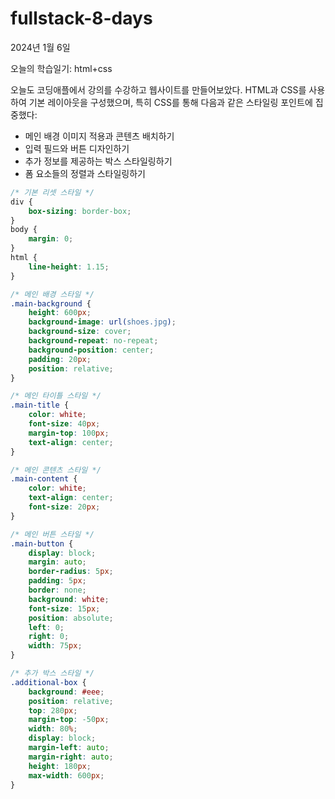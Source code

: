 # fullstack-8-days

2024년 1월 6일

오늘의 학습일기: html+css

오늘도 코딩애플에서 강의를 수강하고 웹사이트를 만들어보았다. HTML과 CSS를 사용하여 기본 레이아웃을 구성했으며, 특히 CSS를 통해 다음과 같은 스타일링 포인트에 집중했다:

- 메인 배경 이미지 적용과 콘텐츠 배치하기
- 입력 필드와 버튼 디자인하기
- 추가 정보를 제공하는 박스 스타일링하기
- 폼 요소들의 정렬과 스타일링하기


```css
/* 기본 리셋 스타일 */
div {
    box-sizing: border-box;
}
body {
    margin: 0;
}
html {
    line-height: 1.15;
}

/* 메인 배경 스타일 */
.main-background {
    height: 600px;
    background-image: url(shoes.jpg);
    background-size: cover;
    background-repeat: no-repeat;
    background-position: center;
    padding: 20px;
    position: relative;
}

/* 메인 타이틀 스타일 */
.main-title {
    color: white;
    font-size: 40px;
    margin-top: 100px;
    text-align: center;
}

/* 메인 콘텐츠 스타일 */
.main-content {
    color: white;
    text-align: center;
    font-size: 20px;
}

/* 메인 버튼 스타일 */
.main-button {
    display: block;
    margin: auto;
    border-radius: 5px;
    padding: 5px;
    border: none;
    background: white;
    font-size: 15px;
    position: absolute;
    left: 0;
    right: 0;
    width: 75px;
}

/* 추가 박스 스타일 */
.additional-box {
    background: #eee;
    position: relative;
    top: 280px;
    margin-top: -50px;
    width: 80%;
    display: block;
    margin-left: auto;
    margin-right: auto;
    height: 180px;
    max-width: 600px;
}
